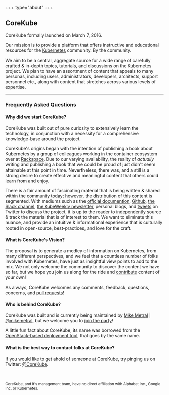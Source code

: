 +++
type="about"
+++

## CoreKube

CoreKube formally launched on March 7, 2016.

Our mission is to provide a platform that offers instructive and educational resources for the [Kubernetes](kubernetes.io) community. By the community.

We aim to be a central, aggregate source for a wide range of carefully crafted & in-depth topics, tutorials, and discussions on the Kubernetes project. We plan to have an assortment of content that appeals to many personas, including users, administrators, developers, architects, support personnel etc., along with content that stretches across various levels of expertise.


----------


### **Frequently Asked Questions**

#### **Why did we start CoreKube?**

CoreKube was built out of pure curiosity to extensively learn the technology, in conjunction with a necessity for a comprehensive knowledge-base around the project. 

CoreKube's origins began with the intention of publishing a book about Kubernetes by a group of colleagues working in the container ecosystem over at [Rackspace](https://rackspace.com). Due to our varying availability, the reality of *actually* writing and publishing a book that we could be proud of just didn't seem attainable at this point in time. Nevertheless, there was, and a still is a strong desire to create effective and meaningful content that others could learn from and enjoy.

There is a fair amount of fascinating material that is being written & shared within the community today; however, the distribution of this content is segmented. With mediums such as the [official documention](kubernetes.io/docs), [Github](https://github.com/kubernetes/kubernetes), [the Slack channel](http://slack.kubernetes.io/), [the KubeWeekly newsletter](https://kubeweekly.com), personal blogs, and [tweets](https://twitter.com/hashtag/kubernetes) on Twitter to discuss the project, it is up to the reader to independently source & track the material that is of interest to them. We want to eliminate this nuance, and provide an intuitive & informational experience that is culturally rooted in open-source, best-practices, and love for the craft.

#### **What is CoreKube's Vision?**
The proposal is to generate a medley of information on Kubernetes, from many different perspectives, and we feel that a countless number of folks involved with Kubernetes, have just as insightful view points to add to the mix. We not only welcome the community to discover the content we have so far, but we hope you join us along for the ride and [contribute](https://github.com/corekube) content of your own!

As always, CoreKube welcomes any comments, feedback, questions, concerns, and [pull requests](https://github.com/corekube)!

#### **Who is behind CoreKube?**

CoreKube was built and is currently being maintained by [Mike Metral](https://metralpolis.com/about.html) | [@mikemetral](https://twitter.com/mikemetral), but we welcome you to [join the party](https://github.com/corekube)!

A little fun fact about CoreKube, its name was borrowed from the [OpenStack-based deployment tool](https://github.com/metral/corekube), that goes by the same name.

#### **What is the best way to contact folks at CoreKube?**

If you would like to get ahold of someone at CoreKube, try pinging us on Twitter: [@CoreKube](https://twitter.com/corekube).


<br><br>
<small>
CoreKube, and it's management team, have no direct affiliation with Alphabet
Inc., Google Inc. or Kubernetes.
</small>
